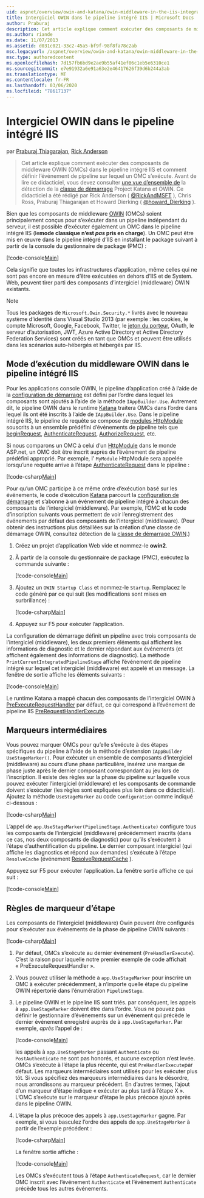 ```yaml
---
uid: aspnet/overview/owin-and-katana/owin-middleware-in-the-iis-integrated-pipeline
title: Intergiciel OWIN dans le pipeline intégré IIS | Microsoft Docs
author: Praburaj
description: Cet article explique comment exécuter des composants de middleware OWIN (OMCs) dans le pipeline intégré IIS et comment définir l’événement de pipeline sur lequel un OMC s’exécute. Tu devrais...
ms.author: riande
ms.date: 11/07/2013
ms.assetid: d031c021-33c2-45a5-bf9f-98f8fa78c2ab
msc.legacyurl: /aspnet/overview/owin-and-katana/owin-middleware-in-the-iis-integrated-pipeline
msc.type: authoredcontent
ms.openlocfilehash: 7d157fb6bd9e2ae9b55af41ef06c1eb5e6310ce1
ms.sourcegitcommit: e7e91932a6e91a63e2e46417626f39d6b244a3ab
ms.translationtype: MT
ms.contentlocale: fr-FR
ms.lasthandoff: 03/06/2020
ms.locfileid: "78617137"
---
```

# <a name="owin-middleware-in-the-iis-integrated-pipeline"></a>Intergiciel OWIN dans le pipeline intégré IIS

par [Praburaj Thiagarajan](https://github.com/Praburaj), [Rick Anderson](https://twitter.com/RickAndMSFT)

> Cet article explique comment exécuter des composants de middleware OWIN (OMCs) dans le pipeline intégré IIS et comment définir l’événement de pipeline sur lequel un OMC s’exécute. Avant de lire ce didacticiel, vous devez consulter [une vue d’ensemble de](an-overview-of-project-katana.md) la détection de la [classe de démarrage](owin-startup-class-detection.md) Project Katana et OWIN. Ce didacticiel a été rédigé par Rick Anderson ( [@RickAndMSFT](https://twitter.com/#!/RickAndMSFT) ), Chris Ross, Praburaj Thiagarajan et Howard Dierking ( [@howard\_Dierking](https://twitter.com/howard_dierking) ).

Bien que les composants de middleware [OWIN](an-overview-of-project-katana.md) (OMCs) soient principalement conçus pour s’exécuter dans un pipeline indépendant du serveur, il est possible d’exécuter également un OMC dans le pipeline intégré IIS (le**mode classique n’est *pas* pris en charge**). Un OMC peut être mis en œuvre dans le pipeline intégré d’IIS en installant le package suivant à partir de la console du gestionnaire de package (PMC) :

[!code-console[Main](owin-middleware-in-the-iis-integrated-pipeline/samples/sample1.cmd)]

Cela signifie que toutes les infrastructures d’application, même celles qui ne sont pas encore en mesure d’être exécutées en dehors d’IIS et de System. Web, peuvent tirer parti des composants d’intergiciel (middleware) OWIN existants. 

> [!NOTE]
> Tous les packages de `Microsoft.Owin.Security.*` livrés avec le nouveau système d’identité dans Visual Studio 2013 (par exemple : les cookies, le compte Microsoft, Google, Facebook, Twitter, le [jeton du porteur](http://self-issued.info/docs/draft-ietf-oauth-v2-bearer.html), OAuth, le serveur d’autorisation, JWT, Azure Active Directory et Active Directory Federation Services) sont créés en tant que OMCs et peuvent être utilisés dans les scénarios auto-hébergés et hébergés par IIS.

## <a name="how-owin-middleware-executes-in-the-iis-integrated-pipeline"></a>Mode d’exécution du middleware OWIN dans le pipeline intégré IIS

Pour les applications console OWIN, le pipeline d’application créé à l’aide de la [configuration de démarrage](owin-startup-class-detection.md) est défini par l’ordre dans lequel les composants sont ajoutés à l’aide de la méthode `IAppBuilder.Use`. Autrement dit, le pipeline OWIN dans le runtime [Katana](an-overview-of-project-katana.md) traitera OMCs dans l’ordre dans lequel ils ont été inscrits à l’aide de `IAppBuilder.Use`. Dans le pipeline intégré IIS, le pipeline de requête se compose de [modules HttpModule](https://msdn.microsoft.com/library/ms178468(v=vs.85).aspx) souscrits à un ensemble prédéfini d’événements de pipeline tels que [beginRequest](https://msdn.microsoft.com/library/system.web.httpapplication.beginrequest.aspx), [AuthenticateRequest](https://msdn.microsoft.com/library/system.web.httpapplication.authenticaterequest.aspx), [AuthorizeRequest](https://msdn.microsoft.com/library/system.web.httpapplication.authorizerequest.aspx), etc.

Si nous comparons un OMC à celui d’un [HttpModule](https://msdn.microsoft.com/library/zec9k340(v=vs.85).aspx) dans le monde ASP.net, un OMC doit être inscrit auprès de l’événement de pipeline prédéfini approprié. Par exemple, l' `MyModule` HttpModule sera appelée lorsqu’une requête arrive à l’étape [AuthenticateRequest](https://msdn.microsoft.com/library/system.web.httpapplication.authenticaterequest.aspx) dans le pipeline :

[!code-csharp[Main](owin-middleware-in-the-iis-integrated-pipeline/samples/sample2.cs?highlight=10)]

Pour qu’un OMC participe à ce même ordre d’exécution basé sur les événements, le code d’exécution [Katana](an-overview-of-project-katana.md) parcourt la [configuration de démarrage](owin-startup-class-detection.md) et s’abonne à un événement de pipeline intégré à chacun des composants de l’intergiciel (middleware). Par exemple, l’OMC et le code d’inscription suivants vous permettent de voir l’enregistrement des événements par défaut des composants de l’intergiciel (middleware). (Pour obtenir des instructions plus détaillées sur la création d’une classe de démarrage OWIN, consultez détection de la [classe de démarrage OWIN](owin-startup-class-detection.md).)

1. Créez un projet d’application Web vide et nommez-le **owin2**.
2. À partir de la console du gestionnaire de package (PMC), exécutez la commande suivante : 

    [!code-console[Main](owin-middleware-in-the-iis-integrated-pipeline/samples/sample3.cmd)]
3. Ajoutez un `OWIN Startup Class` et nommez-le `Startup`. Remplacez le code généré par ce qui suit (les modifications sont mises en surbrillance) :  

    [!code-csharp[Main](owin-middleware-in-the-iis-integrated-pipeline/samples/sample4.cs?highlight=5-7,15-36)]
4. Appuyez sur F5 pour exécuter l’application.

La configuration de démarrage définit un pipeline avec trois composants de l’intergiciel (middleware), les deux premiers éléments qui affichent les informations de diagnostic et le dernier répondant aux événements (et affichent également des informations de diagnostic). La méthode `PrintCurrentIntegratedPipelineStage` affiche l’événement de pipeline intégré sur lequel cet intergiciel (middleware) est appelé et un message. La fenêtre de sortie affiche les éléments suivants :

[!code-console[Main](owin-middleware-in-the-iis-integrated-pipeline/samples/sample5.cmd)]

Le runtime Katana a mappé chacun des composants de l’intergiciel OWIN à [PreExecuteRequestHandler](https://msdn.microsoft.com/library/system.web.httpapplication.prerequesthandlerexecute.aspx) par défaut, ce qui correspond à l’événement de pipeline IIS [PreRequestHandlerExecute](https://msdn.microsoft.com/library/system.web.httpapplication.prerequesthandlerexecute.aspx).

## <a name="stage-markers"></a>Marqueurs intermédiaires

Vous pouvez marquer OMCs pour qu’elle s’exécute à des étapes spécifiques du pipeline à l’aide de la méthode d’extension `IAppBuilder UseStageMarker()`. Pour exécuter un ensemble de composants d’intergiciel (middleware) au cours d’une phase particulière, insérez une marque de phase juste après le dernier composant correspondant au jeu lors de l’inscription. Il existe des règles sur la phase du pipeline sur laquelle vous pouvez exécuter l’intergiciel (middleware) et les composants de commande doivent s’exécuter (les règles sont expliquées plus loin dans ce didacticiel). Ajoutez la méthode `UseStageMarker` au code `Configuration` comme indiqué ci-dessous :

[!code-csharp[Main](owin-middleware-in-the-iis-integrated-pipeline/samples/sample6.cs?highlight=13,19)]

L’appel de `app.UseStageMarker(PipelineStage.Authenticate)` configure tous les composants de l’intergiciel (middleware) précédemment inscrits (dans ce cas, nos deux composants de diagnostic) pour qu’ils s’exécutent à l’étape d’authentification du pipeline. Le dernier composant intergiciel (qui affiche les diagnostics et répond aux demandes) s’exécute à l’étape `ResolveCache` (événement [ResolveRequestCache](https://msdn.microsoft.com/library/system.web.httpapplication.resolverequestcache.aspx) ).

Appuyez sur F5 pour exécuter l’application. La fenêtre sortie affiche ce qui suit :

[!code-console[Main](owin-middleware-in-the-iis-integrated-pipeline/samples/sample7.cmd)]

## <a name="stage-marker-rules"></a>Règles de marqueur d’étape

Les composants de l’intergiciel (middleware) Owin peuvent être configurés pour s’exécuter aux événements de la phase de pipeline OWIN suivants :

[!code-csharp[Main](owin-middleware-in-the-iis-integrated-pipeline/samples/sample8.cs)]

1. Par défaut, OMCs s’exécute au dernier événement (`PreHandlerExecute`). C’est la raison pour laquelle notre premier exemple de code affichait « PreExecuteRequestHandler ».
2. Vous pouvez utiliser la méthode a `app.UseStageMarker` pour inscrire un OMC à exécuter précédemment, à n’importe quelle étape du pipeline OWIN répertorié dans l’énumération `PipelineStage`.
3. Le pipeline OWIN et le pipeline IIS sont triés. par conséquent, les appels à `app.UseStageMarker` doivent être dans l’ordre. Vous ne pouvez pas définir le gestionnaire d’événements sur un événement qui précède le dernier événement enregistré auprès de à `app.UseStageMarker`. Par exemple, *après* l’appel de :

    [!code-console[Main](owin-middleware-in-the-iis-integrated-pipeline/samples/sample9.cmd)]

   les appels à `app.UseStageMarker` passant `Authenticate` ou `PostAuthenticate` ne sont pas honorés, et aucune exception n’est levée. OMCs s’exécute à l’étape la plus récente, qui est `PreHandlerExecute`par défaut. Les marqueurs intermédiaires sont utilisés pour les exécuter plus tôt. Si vous spécifiez des marqueurs intermédiaires dans le désordre, nous arrondissons au marqueur précédent. En d’autres termes, l’ajout d’un marqueur d’étape indique « exécuter au plus tard à l’étape X ». L’OMC s’exécute sur le marqueur d’étape le plus précoce ajouté après dans le pipeline OWIN.
4. L’étape la plus précoce des appels à `app.UseStageMarker` gagne. Par exemple, si vous basculez l’ordre des appels de `app.UseStageMarker` à partir de l’exemple précédent :

    [!code-csharp[Main](owin-middleware-in-the-iis-integrated-pipeline/samples/sample10.cs?highlight=13,19)]

   La fenêtre sortie affiche : 

    [!code-console[Main](owin-middleware-in-the-iis-integrated-pipeline/samples/sample11.cmd)]

   Les OMCs s’exécutent tous à l’étape `AuthenticateRequest`, car le dernier OMC inscrit avec l’événement `Authenticate` et l’événement `Authenticate` précède tous les autres événements.
